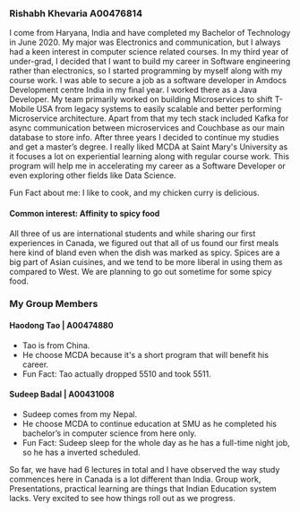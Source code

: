 ### Rishabh Khevaria A00476814
I come from Haryana, India and have completed my Bachelor of Technology in June 2020. My major was Electronics and communication, but I always had a keen interest in computer science related courses. In my third year of under-grad, I decided that I want to build my career in Software engineering rather than electronics, so I started programming by myself along with my course work. I was able to secure a job as a software developer in Amdocs Development centre India in my final year. I worked there as a Java Developer. My team primarily worked on building Microservices to shift T-Mobile USA from legacy systems to easily scalable and better performing Microservice architecture. Apart from that my tech stack included Kafka for async communication between microservices and Couchbase as our main database to store info. After three years I decided to continue my studies and get a master’s degree. I really liked MCDA at Saint Mary's University as it focuses a lot on experiential learning along with regular course work. This program will help me in accelerating my career as a Software Developer or even exploring other fields like Data Science.

Fun Fact about me: I like to cook, and my chicken curry is delicious. 

#### Common interest: Affinity to spicy food
All three of us are international students and while sharing our first experiences in Canada, we figured out that all of us found our first meals here kind of bland even when the dish was marked as spicy. Spices are a big part of Asian cuisines, and we tend to be more liberal in using them as compared to West. We are planning to go out sometime for some spicy food.

### My Group Members
#### Haodong Tao | A00474880
* Tao is from China.
* He choose MCDA because it's a short program that will benefit his career.
* Fun Fact: Tao actually dropped 5510 and took 5511.

#### Sudeep Badal | A00431008 
* Sudeep comes from my Nepal.
* He choose MCDA to continue education at SMU as he completed his bachelor’s in computer science from here only.
* Fun Fact: Sudeep sleep for the whole day as he has a full-time night job, so he has a inverted scheduled. 


So far, we have had 6 lectures in total and I have observed the way study commences here in Canada is a lot different than India. Group work, Presentations, practical learning are things that Indian Education system lacks. Very excited to see how things roll out as we progress. 


